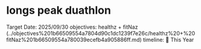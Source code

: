 # longs peak duathlon

Target Date: 2025/09/30
objectives: healthz + fitNaz (../objectives%201b66509554a7804d90c1dc1239f7e26c/healthz%20+%20fitNaz%201b66509554a780039ecefb4a905886ff.md)
timeline: 📍 This Year